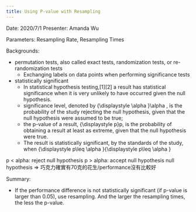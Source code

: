 ```yaml
---
title: Using P-value with Resampling
---
```


Date: 2020/7/1
Presenter: Amanda Wu

Parameters: Resampling Rate, Resampling Times



Backgrounds:
 - permutation tests, also called exact tests, randomization tests, or re-randomization tests
	 - Exchanging labels on data points when performing significance tests
 - statistically significant 
	 - In statistical hypothesis testing,[1][2] a result has statistical significance when it is very unlikely to have occurred given the null hypothesis.
	 - significance level, denoted by {\displaystyle \alpha }\alpha , is the probability of the study rejecting the null hypothesis, given that the null hypothesis were assumed to be true;
	 - the p-value of a result, {\displaystyle p}p, is the probability of obtaining a result at least as extreme, given that the null hypothesis were true.
	 - The result is statistically significant, by the standards of the study, when {\displaystyle p\leq \alpha }{\displaystyle p\leq \alpha }

p < alpha: reject null hypothesis
p > alpha: accept null hypothesis
null hypothesis => 巧克力確實有70克的花生/performance沒有比較好

Summary: 
 - If the performance difference is not statistically significant (if p-value is larger than 0.05), use resampling. And the larger the resampling times, the less the p-value.